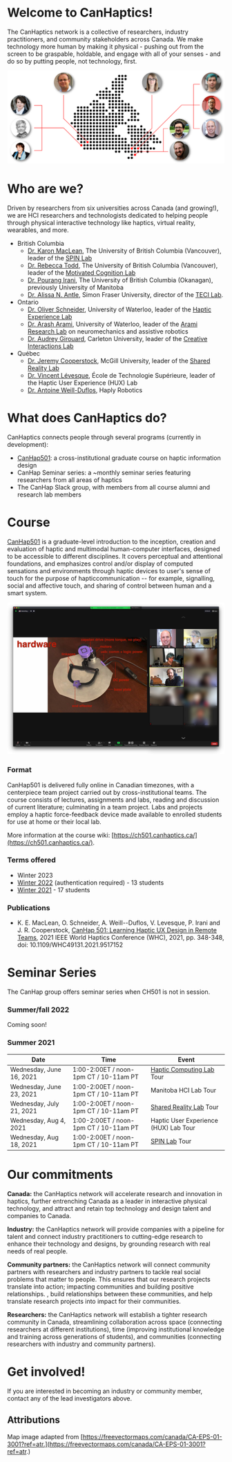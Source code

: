 # Welcome to CanHaptics!

The CanHaptics network is a collective of researchers, industry practitioners, and community stakeholders across Canada. We make technology more human by making it physical - pushing out from the screen to be graspable, holdable, and engage with all of your senses - and do so by putting people, not technology, first.

![Map of Canada with researchers](img/CanHaptics-NetworkImage-03-01.png)

# Who are we?
Driven by researchers from six universities across Canada (and growing!), we are HCI researchers and technologists dedicated to helping people through physical interactive technology like haptics, virtual reality, wearables, and more.

- British Columbia
  - [Dr. Karon MacLean](http://cs.ubc.ca/~maclean), The University of British Columbia (Vancouver), leader of the [SPIN Lab](https://www.cs.ubc.ca/labs/spin/frontpage)
  - [Dr. Rebecca Todd](https://psych.ubc.ca/profile/rebecca-todd/), The University of British Columbia (Vancouver), leader of the [Motivated Cognition Lab](https://mclab.psych.ubc.ca/)
  - [Dr. Pourang Irani](http://www.cs.umanitoba.ca/~irani/), The University of British Columbia (Okanagan), previously University of Manitoba
  - [Dr. Alissa N. Antle](https://www.sfu.ca/siat/people/research-faculty/alissa-antle.html), Simon Fraser University, director of the [TECI Lab](http://antle.iat.sfu.ca/).
- Ontario
  - [Dr. Oliver Schneider](http://oliverschneider.ca), University of Waterloo, leader of the [Haptic Experience Lab](https://uwaterloo.ca/haptic-experience-lab/)
  - [Dr. Arash Arami](https://www.aramilab.com/arash-arami), University of Waterloo, leader of the [Arami Research Lab](https://www.aramilab.com/) on neuromechanics and assistive robotics
  - [Dr. Audrey Girouard](https://carleton.ca/scs/people/audrey-girouard/), Carleton University, leader of the [Creative Interactions Lab](https://cil.csit.carleton.ca/)
- Québec
  - [Dr. Jeremy Cooperstock](https://www.cim.mcgill.ca/~jer/), McGill University, leader of the [Shared Reality Lab](http://srl.mcgill.ca/)
  - [Dr. Vincent Lévesque](https://vlevesque.com/), École de Technologie Supérieure, leader of the Haptic User Experience (HUX) Lab
  - [Dr. Antoine Weill-Duflos](http://srl.mcgill.ca/~antoinew/), Haply Robotics

# What does CanHaptics do?

CanHaptics connects people through several programs (currently in development):
 - [CanHap501](http://ch501.canhaptics.ca): a cross-institutional graduate course on haptic information design
 - CanHap Seminar series: a ~monthly seminar series featuring researchers from all areas of haptics
 - The CanHap Slack group, with members from all course alumni and research lab members

# Course
[CanHap501](http://ch501.canhaptics.ca) is a graduate-level introduction to the inception, creation and evaluation of haptic and multimodal human-computer interfaces, designed to be accessible to different disciplines. It covers perceptual and attentional foundations, and emphasizes control and/or display of computed sensations and environments through haptic devices to user's sense of touch for the purpose of hapticcommunication -- for example,  signalling, social and affective touch, and sharing of control between human and a smart system. 

![Screenshot of online course teaching about haptics](img/CanHap-WIP-imagecandidate.jpg)

### Format
CanHap501 is delivered fully online in Canadian timezones, with a centerpiece team project carried out by cross-institutional teams. The course consists of lectures, assignments and labs, reading and discussion of current literature; culminating in a team project. Labs and projects employ a haptic force-feedback device made available to enrolled students for use at home or their local lab. 

More information at the course wiki: [https://ch501.canhaptics.ca/](https://ch501.canhaptics.ca/).

### Terms offered

 - Winter 2023
 - [Winter 2022](https://ch501.canhaptics.ca/en/2021_22) (authentication required) - 13 students
 - [Winter 2021](https://ch501.canhaptics.ca/) - 17 students



### Publications

 - K. E. MacLean, O. Schneider, A. Weill--Duflos, V. Levesque, P. Irani and J. R. Cooperstock, [CanHap 501: Learning Haptic UX Design in Remote Teams](https://ieeexplore.ieee.org/abstract/document/9517152), 2021 IEEE World Haptics Conference (WHC), 2021, pp. 348-348, doi: 10.1109/WHC49131.2021.9517152



# Seminar Series
The CanHap group offers seminar series when CH501 is not in session.


### Summer/fall 2022

Coming soon!

### Summer 2021

| Date        | Time  | Event           | 
| ------------- | ------------ | ------------ |
| Wednesday, June 16, 2021      | 1:00-2:00ET / noon-1pm CT / 10-11am PT | [Haptic Computing Lab](https://uwaterloo.ca/haptic-computing-lab/) Tour |
| Wednesday, June 23, 2021      | 1:00-2:00ET / noon-1pm CT / 10-11am PT | Manitoba HCI Lab Tour |
| Wednesday, July 21, 2021      | 1:00-2:00ET / noon-1pm CT / 10-11am PT | [Shared Reality Lab](http://srl.mcgill.ca/) Tour |
| Wednesday, Aug 4, 2021        | 1:00-2:00ET / noon-1pm CT / 10-11am PT | Haptic User Experience (HUX) Lab Tour |
| Wednesday, Aug 18, 2021       | 1:00-2:00ET / noon-1pm CT / 10-11am PT | [SPIN Lab](https://www.cs.ubc.ca/labs/spin/frontpage) Tour |

# Our commitments

**Canada:** the CanHaptics network will accelerate research and innovation in haptics, further entrenching Canada as a leader in interactive physical technology, and attract and retain top technology and design talent and companies to Canada.

**Industry:** the CanHaptics network will provide companies with a pipeline for talent and connect industry practitioners to cutting-edge research to enhance their technology and designs, by grounding research with real needs of real people.

**Community partners:** the CanHaptics network will connect community partners with researchers and industry partners to tackle real social problems that matter to people. This ensures that our research projects translate into action; impacting communities and building positive relationships. , build relationships between these communities, and help translate research projects into impact for their communities.

**Researchers:** the CanHaptics network will establish a tighter research community in Canada, streamlining collaboration across space (connecting researchers at different institutions), time (improving institutional knowledge and training across generations of students), and communities (connecting researchers with industry and community partners).

# Get involved!
If you are interested in becoming an industry or community member, contact any of the lead investigators above.


## Attributions

Map image adapted from [https://freevectormaps.com/canada/CA-EPS-01-3001?ref=atr.](https://freevectormaps.com/canada/CA-EPS-01-3001?ref=atr.)
